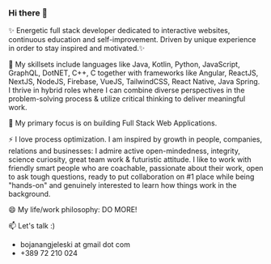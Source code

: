### Hi there 👋


✨ Energetic full stack developer dedicated to interactive websites, continuous education and self-improvement. Driven by unique experience in order to stay inspired and motivated.✨

🌱 My skillsets include languages like Java, Kotlin, Python, JavaScript, GraphQL, DotNET, C++, C together with frameworks like Angular, ReactJS, NextJS, NodeJS, Firebase, VueJS, TailwindCSS, React Native, Java Spring. I thrive in hybrid roles where I can combine diverse perspectives in the problem-solving process & utilize critical thinking to deliver meaningful work.

🔭 My primary focus is on building Full Stack Web Applications.

⚡ I love process optimization. I am inspired by growth in people, companies, relations and businesses: I admire active open-mindedness, integrity, science curiosity, great team work & futuristic attitude. I like to work with friendly smart people who are coachable, passionate about their work, open to ask tough questions, ready to put collaboration on #1 place while being "hands-on" and genuinely interested to learn how things work in the background.

😄 My life/work philosophy: DO MORE!

📫 Let's talk :)
- bojanangjeleski at gmail dot com
- +389 72 210 024

